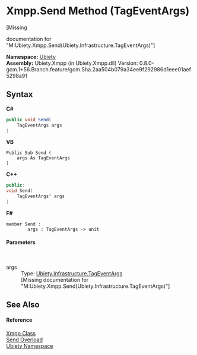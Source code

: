 # Xmpp.Send Method (TagEventArgs)
 

\[Missing <summary> documentation for "M:Ubiety.Xmpp.Send(Ubiety.Infrastructure.TagEventArgs)"\]

**Namespace:**&nbsp;<a href="6914e263-4eb2-ee9a-b0e6-9e93cef96d47">Ubiety</a><br />**Assembly:**&nbsp;Ubiety.Xmpp (in Ubiety.Xmpp.dll) Version: 0.8.0-gcm.1+56.Branch.feature/gcm.Sha.2aa504b079a34ee9f292986d1eee01aef5298a91

## Syntax

**C#**<br />
``` C#
public void Send(
	TagEventArgs args
)
```

**VB**<br />
``` VB
Public Sub Send ( 
	args As TagEventArgs
)
```

**C++**<br />
``` C++
public:
void Send(
	TagEventArgs^ args
)
```

**F#**<br />
``` F#
member Send : 
        args : TagEventArgs -> unit 

```


#### Parameters
&nbsp;<dl><dt>args</dt><dd>Type: <a href="81eb7b62-4b7b-d2ed-8e62-3fb97b104d4e">Ubiety.Infrastructure.TagEventArgs</a><br />\[Missing <param name="args"/> documentation for "M:Ubiety.Xmpp.Send(Ubiety.Infrastructure.TagEventArgs)"\]</dd></dl>

## See Also


#### Reference
<a href="e953c009-389e-9c73-f5e2-3a498af966ca">Xmpp Class</a><br /><a href="63c965d0-f266-9dc8-f670-7b3612373154">Send Overload</a><br /><a href="6914e263-4eb2-ee9a-b0e6-9e93cef96d47">Ubiety Namespace</a><br />